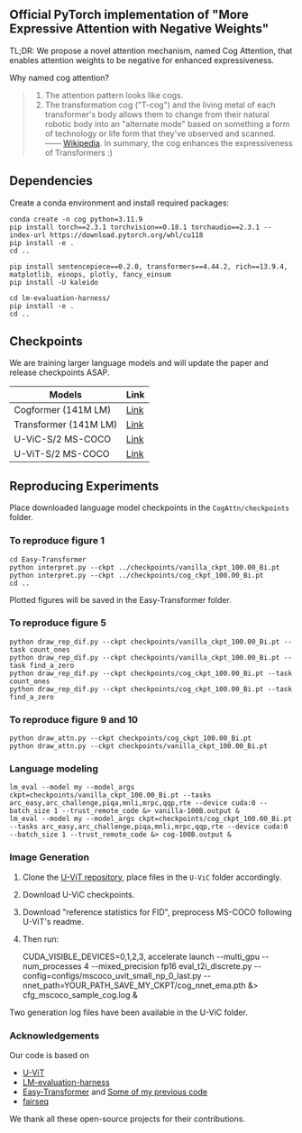 ## Official PyTorch implementation of "More Expressive Attention with Negative Weights"

TL;DR: We propose a novel attention mechanism, named Cog Attention, that enables attention weights to be negative for enhanced expressiveness.

Why named cog attention?
> 1. The attention pattern looks like cogs.
> 2. The transformation cog ("T-cog") and the living metal of each transformer's body allows them to change from their natural robotic body into an "alternate mode" based on something a form of technology or life form that they've observed and scanned. —— [Wikipedia](https://en.wikipedia.org/wiki/Autobot). In summary, the cog enhances the expressiveness of Transformers :)

## Dependencies
Create a conda environment and install required packages:

    conda create -n cog python=3.11.9
    pip install torch==2.3.1 torchvision==0.18.1 torchaudio==2.3.1 --index-url https://download.pytorch.org/whl/cu118
    pip install -e .
    cd ..
    
    pip install sentencepiece==0.2.0, transformers==4.44.2, rich==13.9.4, matplotlib, einops, plotly, fancy_einsum 
    pip install -U kaleido

    cd lm-evaluation-harness/
    pip install -e .
    cd ..

## Checkpoints

We are training larger language models and will update the paper and release checkpoints ASAP.

| Models | Link |
|--|--|
|Cogformer (141M LM)|[Link](https://drive.google.com/file/d/1Ph3d-Yc1SED2JrYdWZw4bJPWeQPU_7iR/view?usp=drive_link)|
|Transformer (141M LM)|[Link](https://drive.google.com/file/d/1soPHh4SePXwRjBAVrcZjO8q8QYBBtqNY/view?usp=drive_link)|
|U-ViC-S/2 MS-COCO|[Link](https://drive.google.com/file/d/1zl-57yGaY_qC6iC_iWdDIgNqkIuQyZlo/view?usp=drive_link)|
|U-ViT-S/2 MS-COCO|[Link](https://drive.google.com/file/d/1Fo6_9xns5ScJitHLELXgHniGnTBpDwuB/view?usp=drive_link)|



## Reproducing Experiments

Place downloaded language model checkpoints in the `CogAttn/checkpoints` folder.

### To reproduce figure 1
    cd Easy-Transformer
    python interpret.py --ckpt ../checkpoints/vanilla_ckpt_100.00_Bi.pt
    python interpret.py --ckpt ../checkpoints/cog_ckpt_100.00_Bi.pt
    cd ..

Plotted figures will be saved in the Easy-Transformer folder.

### To reproduce figure 5

    python draw_rep_dif.py --ckpt checkpoints/vanilla_ckpt_100.00_Bi.pt --task count_ones
    python draw_rep_dif.py --ckpt checkpoints/vanilla_ckpt_100.00_Bi.pt --task find_a_zero
    python draw_rep_dif.py --ckpt checkpoints/cog_ckpt_100.00_Bi.pt --task count_ones
    python draw_rep_dif.py --ckpt checkpoints/cog_ckpt_100.00_Bi.pt --task find_a_zero

### To reproduce figure 9 and 10

    python draw_attn.py --ckpt checkpoints/cog_ckpt_100.00_Bi.pt
    python draw_attn.py --ckpt checkpoints/vanilla_ckpt_100.00_Bi.pt

### Language modeling

    lm_eval --model my --model_args ckpt=checkpoints/vanilla_ckpt_100.00_Bi.pt --tasks arc_easy,arc_challenge,piqa,mnli,mrpc,qqp,rte --device cuda:0 --batch_size 1 --trust_remote_code &> vanilla-100B.output &
    lm_eval --model my --model_args ckpt=checkpoints/cog_ckpt_100.00_Bi.pt --tasks arc_easy,arc_challenge,piqa,mnli,mrpc,qqp,rte --device cuda:0 --batch_size 1 --trust_remote_code &> cog-100B.output &

 
 ### Image Generation

1. Clone the [U-ViT repository](https://github.com/baofff/U-ViT), place files in the `U-ViC` folder accordingly.
2. Download U-ViC checkpoints. 
3. Download "reference statistics for FID", preprocess MS-COCO following U-ViT's readme.
4. Then run:

    
    CUDA_VISIBLE_DEVICES=0,1,2,3, accelerate launch --multi_gpu --num_processes 4 --mixed_precision fp16 eval_t2i_discrete.py --config=configs/mscoco_uvit_small_np_0_last.py --nnet_path=YOUR_PATH_SAVE_MY_CKPT/cog_nnet_ema.pth &> cfg_mscoco_sample_cog.log &

Two generation log files have been available in the U-ViC folder.


### Acknowledgements
Our code is based on
* [U-ViT](https://github.com/baofff/U-ViT)
* [LM-evaluation-harness](https://github.com/EleutherAI/lm-evaluation-harness)
* [Easy-Transformer](https://github.com/redwoodresearch/Easy-Transformer) and [Some of my previous code](https://github.com/trestad/Factual-Recall-Mechanism)
* [fairseq](https://github.com/facebookresearch/fairseq/tree/v0.10.2/fairseq)

We thank all these open-source projects for their contributions.